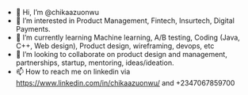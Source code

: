 - 👋 Hi, I’m @chikaazuonwu
- 👀 I’m interested in Product Management, Fintech, Insurtech, Digital Payments.
- 🌱 I’m currently learning Machine learning, A/B testing, Coding (Java, C++, Web design), Product design, wireframing, devops, etc
- 💞️ I’m looking to collaborate on product design and management, partnerships, startup, mentoring, ideas/ideation.
- 📫 How to reach me on linkedin via https://www.linkedin.com/in/chikaazuonwu/ and +2347067859700

<!---
chikaazuonwu/chikaazuonwu is a ✨ special ✨ repository because its `README.md` (this file) appears on your GitHub profile.
You can click the Preview link to take a look at your changes.
--->

